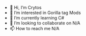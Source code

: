- 👋 Hi, I’m Crytos
- 👀 I’m interested in Gorilla tag Mods
- 🌱 I’m currently learning C#
- 💞️ I’m looking to collaborate on N/A
- 📫 How to reach me N/A

<!---
CrytosGtag/CrytosGtag is a ✨ special ✨ repository because its `README.md` (this file) appears on your GitHub profile.
You can click the Preview link to take a look at your changes.
--->
